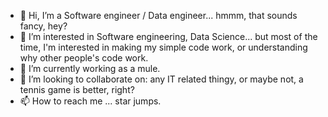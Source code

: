 - 👋 Hi, I’m a Software engineer / Data engineer... hmmm, that sounds fancy, hey? 
- 👀 I’m interested in Software engineering, Data Science... but most of the time, I'm interested in making my simple code work, or understanding why other people's code work.
- 🌱 I’m currently working as a mule.
- 💞️ I’m looking to collaborate on: any IT related thingy, or maybe not, a tennis game is better, right?
- 📫 How to reach me ... star jumps.

<!---
u3234067/u3234067 is a ✨ special ✨ repository because its `README.md` (this file) appears on your GitHub profile.
You can click the Preview link to take a look at your changes.
--->
